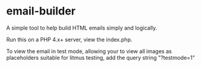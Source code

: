 # email-builder
A simple tool to help build HTML emails simply and logically.

Run this on a PHP 4.x+ server, view the index.php.

To view the email in test mode, allowing your to view all images as placeholders suitable for litmus testing, add the query string "?testmode=1"


